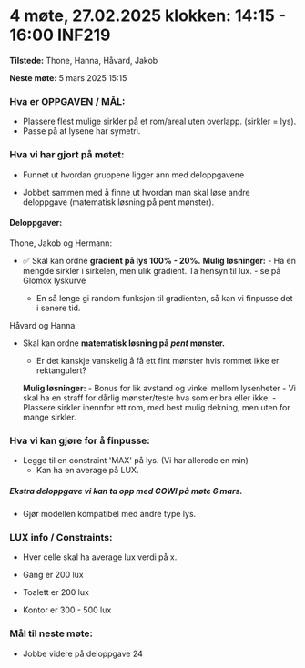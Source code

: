 #  4 møte, 27.02.2025 klokken: 14:15 - 16:00 INF219
**Tilstede:** Thone, Hanna, Håvard, Jakob

**Neste møte:** 5 mars 2025 15:15


### Hva er OPPGAVEN / MÅL:
* Plassere flest mulige sirkler på et rom/areal uten overlapp. (sirkler = lys).
* Passe på at lysene har symetri.

### Hva vi har gjort på møtet:
* Funnet ut hvordan gruppene ligger ann med deloppgavene

* Jobbet sammen med å finne ut hvordan man skal løse andre deloppgave (matematisk løsning på pent mønster).


#### Deloppgaver:
Thone, Jakob og Hermann:
* ✅ Skal kan ordne **gradient på lys 100% - 20%.**
    **Mulig løsninger:**
        - Ha en mengde sirkler i sirkelen, men ulik gradient. Ta hensyn til lux. 
        - se på Glomox lyskurve

    * En så lenge gi random funksjon til gradienten, så kan vi finpusse det i senere tid.

Håvard og Hanna:
* Skal kan ordne **matematisk løsning på *pent* mønster.** 
    * Er det kanskje vanskelig å få ett fint mønster hvis rommet ikke er rektangulert?

    **Mulig løsninger:**
        - Bonus for lik avstand og vinkel mellom lysenheter
        - Vi skal ha en straff for dårlig mønster/teste hva som er bra eller ikke.
        - Plassere sirkler inennfor ett rom, med best mulig dekning, men uten for mange sirkler.


### Hva vi kan gjøre for å finpusse:
* Legge til en constraint 'MAX' på lys. (Vi har allerede en min)
    * Kan ha en average på LUX.

##### Ekstra deloppgave vi kan ta opp med COWI på møte 6 mars.
* Gjør modellen kompatibel med andre type lys.

### LUX info / Constraints:
* Hver celle skal ha average lux verdi på x. 

* Gang er 200 lux
* Toalett er 200 lux
* Kontor er 300 - 500 lux



### Mål til neste møte:
* Jobbe videre på deloppgave 24


